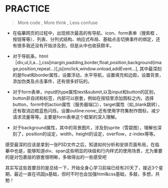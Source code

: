 # PRACTICE

>More code , More think , Less confuse

* 在临摹网页的过程中，出现频次最高的有导航、icon、form表单（搜索框
、按钮等等）、列表、分列式结构、响应式布局、基础点击切换事件的绑定，还有很多我还没有开始涉及到，但是从中也收获颇丰。
   

* 对于导航条，html［div,ul,li,a...],css[margin,padding,border,float,position,background(image,position,repeat...)],js[onclick,window.onload,addEvent...],  其中最深刻的是float和border属性，设置浮动，水平导航，设置填充和边距，设置背景，添加伪类及点击事件，还有很多好玩的。

* 对于form表单，input的type属性text&submit,以及input和button的区别，button非自闭和标签，内部可以嵌套，例如在按钮里添加图标之内，选择button，form中的action属性（服务器端口），target属性（如_blank跳转），还有取消边框蓝色闪烁，设置outline:none;,还有使用字符集制作图标，减少请求流量等等。主要是form表单这个框架的深入理解。

* 对于background属性，其中的背景图片，涉及到sprite（雪碧图），理解也深刻了，position的设定，width，height的设定，overflow，z-index等等。

<p>感受最深的应该是拿到一张PSD文件之后，知道如何分析和安排页面布局，在临摹中也是，能够知道div、span这些明显的块级和行内样式的使用场景，尤为重要的是对包裹层的嵌套很明晰，多做得出的一些感受吧</p>

<p>其实写这些首要目的是总结一下，开始全身心学习前端已经有20天了，接近3个星期，最近一直在巩固js基础，但时不时也会加强html&css基础，多敲，多想，共勉！</p>
